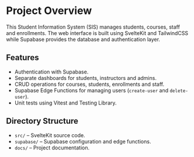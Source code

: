 # Project Overview

This Student Information System (SIS) manages students, courses, staff and enrollments. The web interface is built using SvelteKit and TailwindCSS while Supabase provides the database and authentication layer.

## Features

- Authentication with Supabase.
- Separate dashboards for students, instructors and admins.
- CRUD operations for courses, students, enrollments and staff.
- Supabase Edge Functions for managing users (`create-user` and `delete-user`).
- Unit tests using Vitest and Testing Library.

## Directory Structure

- `src/` – SvelteKit source code.
- `supabase/` – Supabase configuration and edge functions.
- `docs/` – Project documentation.
